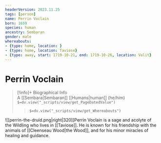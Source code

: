 ```yaml
---
headerVersion: 2023.11.25
tags: [person]
name: Perrin Voclain
born: 1659
species: human
ancestry: Sembaran
gender: male
whereabouts:
- {type: home, location: }
- {type: home, location: Taviose}
- {type: away, start: 1719-10-21, end: 1719-10-26, location: Valit}
---
```

# Perrin Voclain
>[!info]+ Biographical Info  
> A [[Sembara|Sembaran]] [[Humans|human]] (he/him)  
> `$=dv.view("_scripts/view/get_PageDatedValue")`  
>> `$=dv.view("_scripts/view/get_Whereabouts")`

![[perrin-the-druid.png|right|320]]Perrin Voclain is a sage and acolyte of the Wildling who lives in [[Taviose]]. He is known for his friendship with the animals of [[Cleenseau Wood|the Wood]], and for his minor miracles of healing and guidance. 